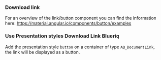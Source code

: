 ### Download link
For an overview of the link/button component you can find the information here: https://material.angular.io/components/button/examples

### Use Presentation styles Download Link Blueriq
Add the presentation style `button` on a container of type `AQ_DocumentLink`, the link will be displayed as a button.

